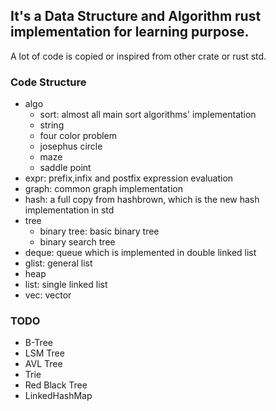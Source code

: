 ## It's a Data Structure and Algorithm rust implementation for learning purpose.

A lot of code is copied or inspired from other crate or rust std.

### Code Structure
* algo
    * sort: almost all main sort algorithms' implementation
    * string
    * four color problem
    * josephus circle
    * maze
    * saddle point
* expr:
    prefix,infix and postfix expression evaluation
* graph:
    common graph implementation
* hash:
    a full copy from hashbrown, which is the new hash implementation in std
* tree
    * binary tree: basic binary tree
    * binary search tree
* deque: queue which is implemented in double linked list
* glist: general list
* heap
* list: single linked list
* vec: vector

### TODO
* B-Tree
* LSM Tree
* AVL Tree
* Trie
* Red Black Tree
* LinkedHashMap